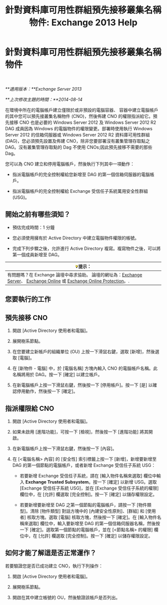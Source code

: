 ﻿---
title: '針對資料庫可用性群組預先接移叢集名稱物件: Exchange 2013 Help'
TOCTitle: 針對資料庫可用性群組預先接移叢集名稱物件
ms:assetid: 51ebf2f6-8a02-44ef-a489-ca361cb0f63a
ms:mtpsurl: https://technet.microsoft.com/zh-tw/library/Ff367878(v=EXCHG.150)
ms:contentKeyID: 50473216
ms.date: 05/21/2018
mtps_version: v=EXCHG.150
ms.translationtype: MT
---

# 針對資料庫可用性群組預先接移叢集名稱物件

 

_**適用版本：**Exchange Server 2013_

_**上次修改主題的時間：**2014-08-14_

在環境中所在的電腦帳戶建立僅限於或非預設的電腦容器、 容器中建立電腦帳戶的其中您可以預先接叢集名稱物件 (CNO)，然後佈建 CNO 的權限指派給它。預先接移 CNO 也是必要的 Windows Server 2012 及 Windows Server 2012 R2 DAG 成員因為 Windows 的電腦物件的權限變更。部署時使用執行 Windows Server 2012 的信箱伺服器或 Windows Server 2012 R2 資料庫可用性群組 (DAG)，您必須預先設置及佈建 CNO，除非您要部署沒有叢集管理存取點之 DAG。沒有叢集管理存取點的 Dag 不使用 CNOs;因此預先接移不需要的那些 Dag。

您可以為 CNO 建立和停用電腦帳戶，然後執行下列其中一項動作：

  - 指派電腦帳戶的完全控制權給您新增至 DAG 的第一個信箱伺服器的電腦帳戶。

  - 指派電腦帳戶的完全控制權給 Exchange 受信任子系統萬用安全性群組 (USG)。

## 開始之前有哪些須知？

  - 預估完成時間：1 分鐘

  - 您必須使用擁有於 Active Directory 中建立電腦物件權限的帳號。

  - 完成下列步驟之後，允許進行 Active Directory 複寫。複寫物件之後，可以將第一個成員新增至 DAG。

<table>
<thead>
<tr class="header">
<th><img src="images/Bb124558.tip(EXCHG.150).gif" title="提示" alt="提示" />提示：</th>
</tr>
</thead>
<tbody>
<tr class="odd">
<td>有問題嗎？在 Exchange 論壇中尋求協助。 論壇的網址為：<a href="https://go.microsoft.com/fwlink/p/?linkid=60612">Exchange Server</a>、 <a href="https://go.microsoft.com/fwlink/p/?linkid=267542">Exchange Online</a> 或 <a href="https://go.microsoft.com/fwlink/p/?linkid=285351">Exchange Online Protection</a>。.</td>
</tr>
</tbody>
</table>


## 您要執行的工作

## 預先接移 CNO

1.  開啟 \[Active Directory 使用者和電腦\]。

2.  展開樹系節點。

3.  在您要建立新帳戶的組織單位 (OU) 上按一下滑鼠右鍵，選取 \[新增\]，然後選取 \[電腦\]。

4.  在 \[新物件 - 電腦\] 中，於 \[電腦名稱\] 方塊內輸入 CNO 的電腦帳戶名稱。此名稱將用於 DAG。按一下 \[確定\] 以建立帳戶。

5.  在新電腦帳戶上按一下滑鼠右鍵，然後按一下 \[停用帳戶\]。按一下 \[是\] 以確認停用動作，然後按一下 \[確定\]。

## 指派權限給 CNO

1.  開啟 \[Active Directory 使用者和電腦\]。

2.  如果未啟用 \[進階功能\]，可按一下 \[檢視\]，然後按一下 \[進階功能\] 將其開啟。

3.  在新電腦帳戶上按一下滑鼠右鍵，然後按一下 \[內容\]。

4.  在 \[\<電腦名稱\> 內容\] 的 \[安全性\] 索引標籤上按一下 \[新增\]，新增要新增至 DAG 的第一個節點的電腦帳戶，或者新增 Exchange 受信任子系統 USG：
    
      - 若要新增 Exchange 受信任子系統，請在 \[輸入物件名稱來選取\] 欄位中輸入 **Exchange Trusted Subsystem**。按一下 \[確定\] 以新增 USG。選取 \[Exchange 受信任子系統 USG\]，並在 \[Exchange 受信任子系統的權限\] 欄位中，在 \[允許\] 欄選取 \[完全控制\]。按一下 \[確定\] 以儲存權限設定。
    
      - 若要新增要新增至 DAG 之第一個節點的電腦帳戶，請按一下 \[物件類型\]。清除 \[物件類型\] 對話方塊中的 \[內建安全性原則\]、\[群組\] 和 \[使用者\] 核取方塊。選取 \[電腦\] 核取方塊，然後按一下 \[確定\]。在 \[輸入物件名稱來選取\] 欄位中，輸入要新增至 DAG 的第一個信箱伺服器名稱，然後按一下 \[確定\]。選取第一個節點的電腦帳戶，並在 \[\<節點名稱\> 的權限\] 欄位中，在 \[允許\] 欄選取 \[完全控制\]。按一下 \[確定\] 以儲存權限設定。

## 如何才能了解這是否正常運作？

若要驗證您是否已成功建立 CNO，執行下列操作：

1.  開啟 \[Active Directory 使用者和電腦\]。

2.  展開樹系節點。

3.  開啟在其中建立帳號的 OU，然後驗證該帳戶是否列出。


